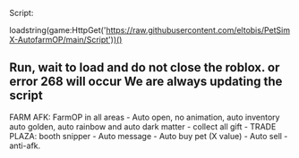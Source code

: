 Script:

loadstring(game:HttpGet('https://raw.githubusercontent.com/eltobis/PetSimX-AutofarmOP/main/Script'))()

Run, wait to load and do not close the roblox. or error 268 will occur
We are always updating the script
-----------------------------------------------------------------------
FARM AFK:  FarmOP in all areas - Auto open, no animation, auto inventory auto golden, auto rainbow and auto dark matter - collect all gift -
TRADE PLAZA:  booth snipper - Auto message - Auto buy pet (X value) - Auto sell - anti-afk.

